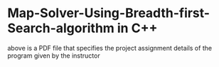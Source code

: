 # Map-Solver-Using-Breadth-first-Search-algorithm in C++
above is a PDF file that specifies the project assignment details of the program given by the instructor
